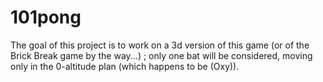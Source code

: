 # 101pong
The goal of this project is to work on a 3d version of this game (or of the Brick Break game by the way...) ; only one bat will be considered, moving only in the 0-altitude plan (which happens to be (Oxy)).
